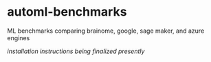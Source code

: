 # automl-benchmarks
ML benchmarks comparing brainome, google, sage maker, and azure engines

_installation instructions being finalized presently_
